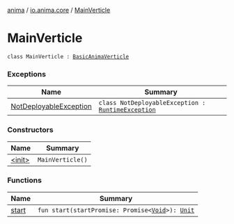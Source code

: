 [anima](../../index.md) / [io.anima.core](../index.md) / [MainVerticle](./index.md)

# MainVerticle

`class MainVerticle : `[`BasicAnimaVerticle`](../../io.anima/-basic-anima-verticle/index.md)

### Exceptions

| Name | Summary |
|---|---|
| [NotDeployableException](-not-deployable-exception/index.md) | `class NotDeployableException : `[`RuntimeException`](https://docs.oracle.com/javase/6/docs/api/java/lang/RuntimeException.html) |

### Constructors

| Name | Summary |
|---|---|
| [&lt;init&gt;](-init-.md) | `MainVerticle()` |

### Functions

| Name | Summary |
|---|---|
| [start](start.md) | `fun start(startPromise: Promise<`[`Void`](https://docs.oracle.com/javase/6/docs/api/java/lang/Void.html)`>): `[`Unit`](https://kotlinlang.org/api/latest/jvm/stdlib/kotlin/-unit/index.html) |
